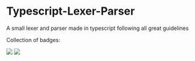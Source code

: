 # Typescript-Lexer-Parser

A small lexer and parser made in typescript following all great guidelines

Collection of badges:

<a href="https://codeclimate.com/github/NightlySide/Typescript-Lexer-Parser/maintainability"><img src="https://api.codeclimate.com/v1/badges/d6dc094189571af67a86/maintainability" /></a>
<a href="https://codeclimate.com/github/NightlySide/Typescript-Lexer-Parser/test_coverage"><img src="https://api.codeclimate.com/v1/badges/d6dc094189571af67a86/test_coverage" /></a>
